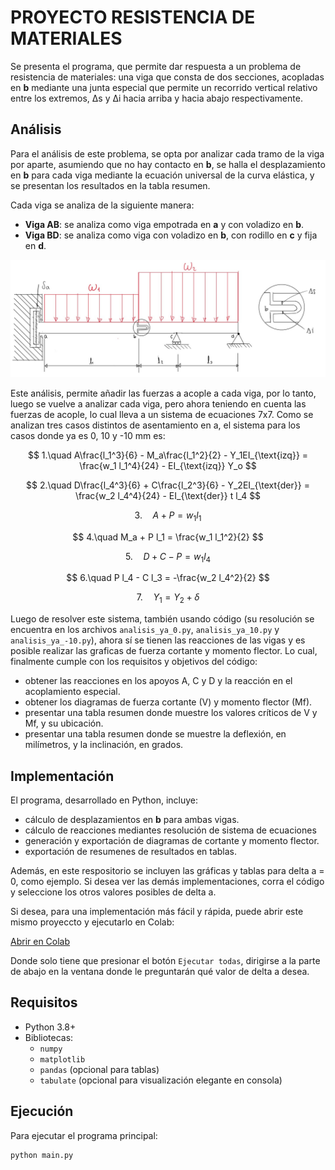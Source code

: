 # PROYECTO RESISTENCIA DE MATERIALES

Se presenta el programa, que permite dar respuesta a un problema de resistencia de materiales: una viga que consta de dos secciones, acopladas en **b** mediante una junta especial que permite un recorrido vertical relativo entre los extremos, Δs y Δi hacia arriba y hacia abajo respectivamente.

## Análisis

Para el análisis de este problema, se opta por analizar cada tramo de la viga por aparte, asumiendo que no hay contacto en **b**, se halla el desplazamiento en **b** para cada viga mediante la ecuación universal de la curva elástica, y se presentan los resultados en la tabla resumen.

Cada viga se analiza de la siguiente manera:

- **Viga AB**: se analiza como viga empotrada en **a** y con voladizo en **b**.
- **Viga BD**: se analiza como viga con voladizo en **b**, con rodillo en **c** y fija en **d**.

![Figura 1. Esquema representativo de la viga combinada. En la parte superior se presenta un detalle simplificado de la junta de acoplamiento especial que se estudia.](image.jpg)

Este análisis, permite añadir las fuerzas a acople a cada viga, por lo tanto, luego se vuelve a analizar cada viga, pero ahora teniendo en cuenta las fuerzas de acople, lo cual lleva a un sistema de ecuaciones 7x7. Como se analizan tres casos distintos de asentamiento en a, el sistema para los casos donde ya es 0, 10 y -10 mm es:


$$
1.\quad A\frac{l_1^3}{6} - M_a\frac{l_1^2}{2} - Y_1EI_{\text{izq}} = \frac{w_1 l_1^4}{24} - EI_{\text{izq}} Y_o
$$

$$
2.\quad D\frac{l_4^3}{6} + C\frac{l_2^3}{6} - Y_2EI_{\text{der}} = \frac{w_2 l_4^4}{24} - EI_{\text{der}} t l_4
$$

$$
3.\quad A + P = w_1 l_1
$$

$$
4.\quad M_a + P l_1 = \frac{w_1 l_1^2}{2}
$$

$$
5.\quad D + C - P = w_1 l_4
$$

$$
6.\quad P l_4 - C l_3 = -\frac{w_2 l_4^2}{2}
$$

$$
7.\quad Y_1 = Y_2 + \delta
$$

Luego de resolver este sistema, también usando código (su resolución se encuentra en los archivos `analisis_ya_0.py`, `analisis_ya_10.py` y `analisis_ya_-10.py`), ahora sí se tienen las reacciones de las vigas y es posible realizar las graficas de fuerza cortante y momento flector. Lo cual, finalmente cumple con los requisitos y objetivos del código: 
- obtener las reacciones en los apoyos A, C y D y la reacción en el acoplamiento especial.
- obtener los diagramas de fuerza cortante (V) y momento flector (Mf).
- presentar una tabla resumen donde muestre los valores críticos de V y Mf, y su ubicación.
- presentar una tabla resumen donde se muestre la deflexión, en milímetros, y la inclinación, en grados.

## Implementación

El programa, desarrollado en Python, incluye:
- cálculo de desplazamientos en **b** para ambas vigas.
- cálculo de reacciones mediantes resolución de sistema de ecuaciones
- generación y exportación de diagramas de cortante y momento flector.
- exportación de resumenes de resultados en tablas.

Además, en este respositorio se incluyen las gráficas y tablas para delta a = 0, como ejemplo. Si desea ver las demás implementaciones, corra el código y seleccione los otros valores posibles de delta a.

Si desea, para una implementación más fácil y rápida, puede abrir este mismo proyeccto y ejecutarlo en Colab:

[Abrir en Colab](https://colab.research.google.com/drive/1zl6dZ-tgf0FJcgcUkKOuioLuBHJm8iQ_?usp=sharing)


Donde solo tiene que presionar el botón `Ejecutar todas`, dirigirse a la parte de abajo en la ventana donde le preguntarán qué valor de delta a desea.

## Requisitos

- Python 3.8+
- Bibliotecas:
  - `numpy`
  - `matplotlib`
  - `pandas` (opcional para tablas)
  - `tabulate` (opcional para visualización elegante en consola)
 
## Ejecución

 Para ejecutar el programa principal:

```bash
python main.py
  

